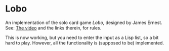 # Lobo

An implementation of the solo card game *Lobo*, designed by James Ernest.
See: [The video](https://www.youtube.com/watch?v=VujE1WR_Q8k) and the links therein, for rules.


This is now working, but you need to enter the input as a Lisp list, so a bit hard to play. However, all the functionality is (supposed to be) implemented.
